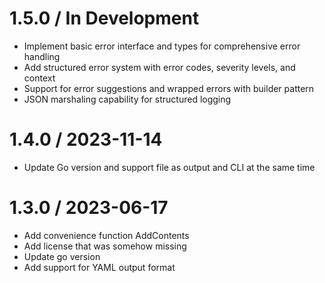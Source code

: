 
1.5.0 / In Development
======================

  * Implement basic error interface and types for comprehensive error handling
  * Add structured error system with error codes, severity levels, and context
  * Support for error suggestions and wrapped errors with builder pattern
  * JSON marshaling capability for structured logging

1.4.0 / 2023-11-14
==================

  * Update Go version and support file as output and CLI at the same time

1.3.0 / 2023-06-17
==================

  * Add convenience function AddContents
  * Add license that was somehow missing
  * Update go version
  * Add support for YAML output format
